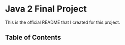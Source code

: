 <!-- omit in toc -->
# Java 2 Final Project
This is the official README that I created for this project.

<!-- omit in toc -->
## Table of Contents